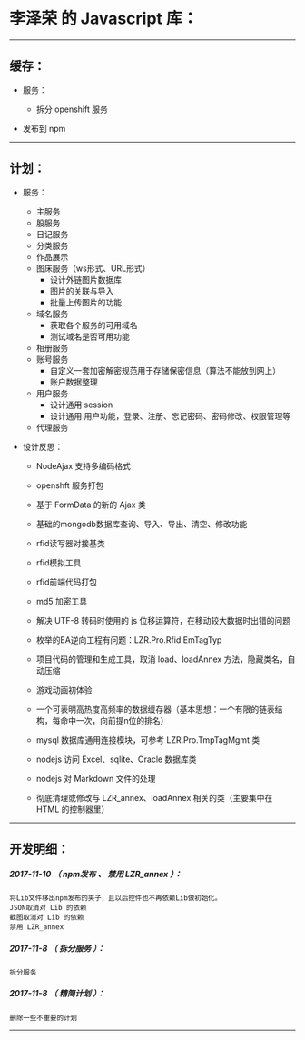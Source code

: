 李泽荣 的 Javascript 库：
===================================================================

*******************************************************************

缓存：
-------------------------------------------------------------------

- 服务：
	- 拆分 openshift 服务

- 发布到 npm

*******************************************************************

计划：
-------------------------------------------------------------------

- 服务：
	- 主服务
	- 股服务
	- 日记服务
	- 分类服务
	- 作品展示
	- 图床服务（ws形式、URL形式）
		- 设计外链图片数据库
		- 图片的关联与导入
		- 批量上传图片的功能
	- 域名服务
		- 获取各个服务的可用域名
		- 测试域名是否可用功能
	- 相册服务
	- 账号服务
		- 自定义一套加密解密规范用于存储保密信息（算法不能放到网上）
		- 账户数据整理
	- 用户服务
		- 设计通用 session
		- 设计通用 用户功能，登录、注册、忘记密码、密码修改、权限管理等
	- 代理服务

- 设计反思：
	- NodeAjax 支持多编码格式
	- openshft 服务打包
	- 基于 FormData 的新的 Ajax 类
	- 基础的mongodb数据库查询、导入、导出、清空、修改功能

	- rfid读写器对接基类
	- rfid模拟工具
	- rfid前端代码打包

	- md5 加密工具
	- 解决 UTF-8 转码时使用的 js 位移运算符，在移动较大数据时出错的问题
	- 枚举的EA逆向工程有问题：LZR.Pro.Rfid.EmTagTyp
	- 项目代码的管理和生成工具，取消 load、loadAnnex 方法，隐藏类名，自动压缩

	- 游戏动画初体验

	- 一个可表明高热度高频率的数据缓存器（基本思想：一个有限的链表结构，每命中一次，向前提n位的排名）
	- mysql 数据库通用连接模块，可参考 LZR.Pro.TmpTagMgmt 类
	- nodejs 访问 Excel、sqlite、Oracle 数据库类
	- nodejs 对 Markdown 文件的处理

	- 彻底清理或修改与 LZR_annex、loadAnnex 相关的类（主要集中在 HTML 的控制器里）

*******************************************************************

开发明细：
-------------------------------------------------------------------

##### 2017-11-10 （ npm发布 、 禁用 LZR_annex ）：
	将Lib文件移出npm发布的夹子，且以后控件也不再依赖Lib做初始化。
	JSON取消对 Lib 的依赖
	截图取消对 Lib 的依赖
	禁用 LZR_annex

##### 2017-11-8 （ 拆分服务 ）：
	拆分服务

##### 2017-11-8 （ 精简计划 ）：
	删除一些不重要的计划

*******************************************************************

